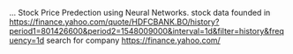 ...
Stock Price Predection using Neural Networks.
stock data founded in https://finance.yahoo.com/quote/HDFCBANK.BO/history?period1=801426600&period2=1548009000&interval=1d&filter=history&frequency=1d
search for company https://finance.yahoo.com/  
